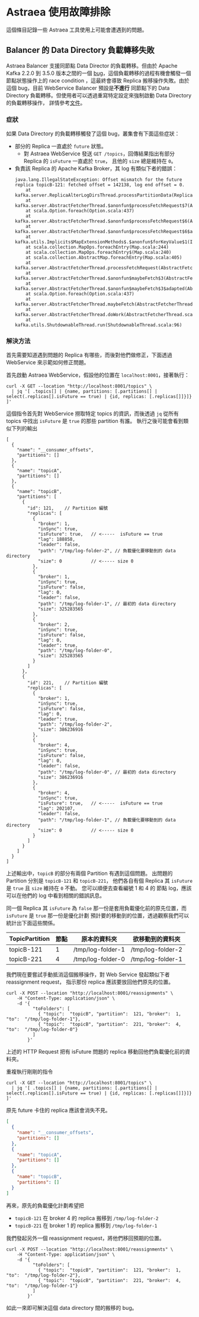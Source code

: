 # Astraea 使用故障排除

這個條目記錄一些 Astraea 工具使用上可能會遭遇到的問題。

## Balancer 的 Data Directory 負載轉移失敗

Astraea Balancer 支援同節點 Data Director 的負載轉移。但由於 Apache Kafka 2.2.0 到 3.5.0 版本之間的一個 
[bug](https://issues.apache.org/jira/browse/KAFKA-9087)，這個負載轉移的過程有機會觸發一個節點狀態操作上的
race condition ，這最終會導致 Replica 搬移操作失敗。由於這個 bug，目前 WebService Balancer 預設是**不進行**
同節點下的 Data Directory 負載轉移。但使用者可以透過重寫特定設定來強制啟動 Data Directory 的負載轉移操作，
詳情參考[文件](./web_server/web_api_balancer_chinese.md#進行-Data-Directory-負載轉移的風險)。

### 症狀

如果 Data Directory 的負載轉移觸發了這個 bug，叢集會有下面這些症狀：

* 部分的 Replica 一直處於 `future` 狀態。
  * 對 Astraea WebService 發送 `GET /topics`，回傳結果指出有部分 Replica 的 `isFuture` 一直處於 `true`，
    且他的 `size` 總是維持在 `0`。
* 負責該 Replica 的 Apache Kafka Broker，其 log 有類似下者的錯誤：
    ```
    java.lang.IllegalStateException: Offset mismatch for the future replica topicB-121: fetched offset = 142138, log end offset = 0.
        at kafka.server.ReplicaAlterLogDirsThread.processPartitionData(ReplicaAlterLogDirsThread.scala:67)
        at kafka.server.AbstractFetcherThread.$anonfun$processFetchRequest$7(AbstractFetcherThread.scala:336)
        at scala.Option.foreach(Option.scala:437)
        at kafka.server.AbstractFetcherThread.$anonfun$processFetchRequest$6(AbstractFetcherThread.scala:325)
        at kafka.server.AbstractFetcherThread.$anonfun$processFetchRequest$6$adapted(AbstractFetcherThread.scala:324)
        at kafka.utils.Implicits$MapExtensionMethods$.$anonfun$forKeyValue$1(Implicits.scala:62)
        at scala.collection.MapOps.foreachEntry(Map.scala:244)
        at scala.collection.MapOps.foreachEntry$(Map.scala:240)
        at scala.collection.AbstractMap.foreachEntry(Map.scala:405)
        at kafka.server.AbstractFetcherThread.processFetchRequest(AbstractFetcherThread.scala:324)
        at kafka.server.AbstractFetcherThread.$anonfun$maybeFetch$3(AbstractFetcherThread.scala:124)
        at kafka.server.AbstractFetcherThread.$anonfun$maybeFetch$3$adapted(AbstractFetcherThread.scala:123)
        at scala.Option.foreach(Option.scala:437)
        at kafka.server.AbstractFetcherThread.maybeFetch(AbstractFetcherThread.scala:123)
        at kafka.server.AbstractFetcherThread.doWork(AbstractFetcherThread.scala:106)
        at kafka.utils.ShutdownableThread.run(ShutdownableThread.scala:96)
    ```

### 解決方法

首先需要知道遇到問題的 Replica 有哪些，而後對他們做修正，下面透過 WebService 來示範如何修正問題。

首先啟動 Astraea WebService，假設他的位置在 `localhost:8001`，接著執行：

```shell
curl -X GET --location "http://localhost:8001/topics" \
  | jq '[ .topics[] | {name, partitions: [.partitions[] | select(.replicas[].isFuture == true) | {id, replicas: [.replicas[]]}]} ]'
```

這個指令首先對 WebService 撈取特定 topics 的資訊，而後透過 `jq` 從所有 topics 中找出 `isFuture` 是 `true` 的那些 partition 有誰。
執行之後可能會看到類似下列的輸出

```json5
[
  {
    "name": "__consumer_offsets",
    "partitions": []
  },
  {
    "name": "topicA",
    "partitions": []
  },
  {
    "name": "topicB",
    "partitions": [
      {
        "id": 121,    // Partition 編號
        "replicas": [
          {
            "broker": 1,
            "inSync": true,
            "isFuture": true,   // <-----  isFuture == true
            "lag": 188858,
            "leader": false,
            "path": "/tmp/log-folder-2", // 負載優化要移動到的 data directory
            "size": 0           // <----- size 0
          },
          {
            "broker": 1,
            "inSync": true,
            "isFuture": false,
            "lag": 0,
            "leader": false,
            "path": "/tmp/log-folder-1", // 最初的 data directory
            "size": 325283565
          },
          {
            "broker": 2,
            "inSync": true,
            "isFuture": false,
            "lag": 0,
            "leader": true,
            "path": "/tmp/log-folder-0",
            "size": 325283565
          }
        ]
      },
      {
        "id": 221,    // Partition 編號
        "replicas": [
          {
            "broker": 1,
            "inSync": true,
            "isFuture": false,
            "lag": 0,
            "leader": true,
            "path": "/tmp/log-folder-2",
            "size": 386236916
          },
          {
            "broker": 4,
            "inSync": true,
            "isFuture": false,
            "lag": 0,
            "leader": false,
            "path": "/tmp/log-folder-0", // 最初的 data directory
            "size": 386236916
          },
          {
            "broker": 4,
            "inSync": true,
            "isFuture": true,   // <-----  isFuture == true
            "lag": 202107,
            "leader": false,
            "path": "/tmp/log-folder-1", // 負載優化要移動到的 data directory
            "size": 0           // <----- size 0
          }
        ]
      }
    ]
  }
]
```

上述輸出中，`topicB` 的部分有兩個 Partition 有遇到這個問題。 出問題的 Partition 分別是 `topicB-121` 和 `topicB-221`，
他們各自有個 Replica 其 `isFuture` 是 `true` 且 `size` 維持在 `0` 不動。
您可以順便去查看編號 1 和 4 的 節點 log，應該可以在他們的 log 中看到相關的錯誤訊息。

同一個 Replica 其 `isFuture` 為 `false` 那一份是套用負載優化前的原先位置，而 `isFuture` 是 `true` 那一份是優化計劃
預計要的移動到的位置，透過觀察我們可以統計出下面這些關係。

| TopicPartition | 節點  | 原本的資料夾            | 欲移動到的資料夾          |
|----------------|-----|-------------------|-------------------|
| topicB-121     | 1   | /tmp/log-folder-1 | /tmp/log-folder-2 |
| topicB-221     | 4   | /tmp/log-folder-0 | /tmp/log-folder-1 |

我們現在要嘗試手動抵消這個搬移操作，對 Web Service 發起類似下者 reassignment request，
指示那份 replica 應該要放回他們原先的位置。

```shell
curl -X POST --location "http://localhost:8001/reassignments" \
    -H "Content-Type: application/json" \
    -d '{
          "toFolders": [
            { "topic":  "topicB", "partition":  121, "broker":  1, "to":  "/tmp/log-folder-1"},
            { "topic":  "topicB", "partition":  221, "broker":  4, "to":  "/tmp/log-folder-0"}
          ]
        }'
```

上述的 HTTP Request 把有 isFuture 問題的 replica 移動回他們負載優化前的資料夾。

重複執行剛剛的指令

```shell
curl -X GET --location "http://localhost:8001/topics" \
  | jq '[ .topics[] | {name, partitions: [.partitions[] | select(.replicas[].isFuture == true) | {id, replicas: [.replicas[]]}]} ]'
```

原先 future 卡住的 replica 應該會消失不見。

```json
[
  {
    "name": "__consumer_offsets",
    "partitions": []
  },
  {
    "name": "topicA",
    "partitions": []
  },
  {
    "name": "topicB",
    "partitions": []
  }
]
```

再來，原先的負載優化計劃希望把

* `topicB-121` 在 broker 4 的 replica 搬移到 `/tmp/log-folder-2`
* `topicB-221` 在 broker 1 的 replica 搬移到 `/tmp/log-folder-1`

我們發起另外一個 reassignment request，將他們移回預期的位置。

```shell
curl -X POST --location "http://localhost:8001/reassignments" \
    -H "Content-Type: application/json" \
    -d '{
          "toFolders": [
            { "topic":  "topicB", "partition":  121, "broker":  1, "to":  "/tmp/log-folder-2"},
            { "topic":  "topicB", "partition":  221, "broker":  4, "to":  "/tmp/log-folder-1"}
          ]
        }'
```

如此一來即可解決這個 data directory 間的搬移的 bug。
